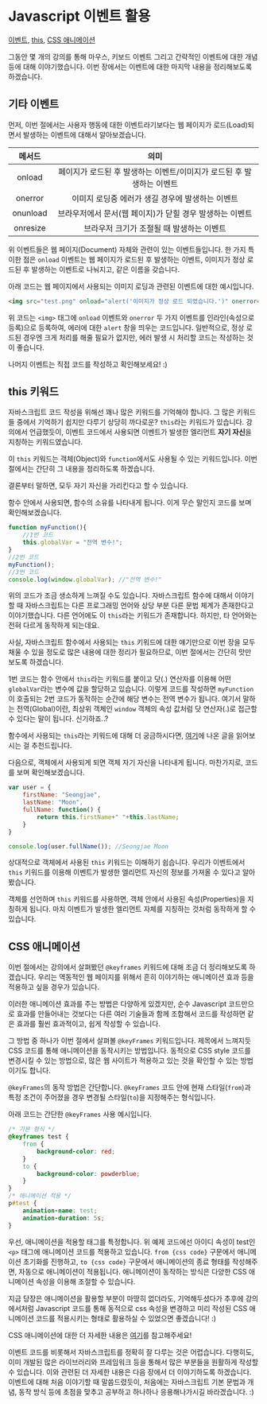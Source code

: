 # Javascript 이벤트 활용
[이벤트](https://www.w3schools.com/js/js_events_examples.asp), [this](https://www.w3schools.com/js/js_this.asp), [CSS 애니메이션](https://www.w3schools.com/css/css3_animations.asp)

그동안 몇 개의 강의를 통해 마우스, 키보드 이벤트 그리고 간략적인 이벤트에 대한 개념 등에 대해 이야기했습니다. 이번 장에서는 이벤트에 대한 마지막 내용을 정리해보도록 하겠습니다.

## 기타 이벤트
먼저, 이번 절에서는 사용자 행동에 대한 이벤트라기보다는 웹 페이지가 로드(Load)되면서 발생하는 이벤트에 대해서 알아보겠습니다.

메서드|의미
|:-:|:-:|
onload|페이지가 로드된 후 발생하는 이벤트/이미지가 로드된 후 발생하는 이벤트
onerror|이미지 로딩중 에러가 생길 경우에 발생하는 이벤트 
onunload|브라우저에서 문서(웹 페이지)가 닫힐 경우 발생하는 이벤트
onresize|브라우저 크기가 조절될 때 발생하는 이벤트

위 이벤트들은 웹 페이지(Document) 자체와 관련이 있는 이벤트들입니다. 한 가지 특이한 점은 `onload` 이벤트는 웹 페이지가 로드된 후 발생하는 이벤트, 이미지가 정상 로드된 후 발생하는 이벤트로 나눠지고, 같은 이름을 갖습니다. 

아래 코드는 웹 페이지에서 사용되는 이미지 로딩과 관련된 이벤트에 대한 예시입니다.
```html
<img src="test.png" onload="alert('이미지가 정상 로드 되었습니다.')" onerror="alert('이미지를 불러오는 데 문제가 있습니다.')">
```
위 코드는 `<img>` 태그에 `onload` 이벤트와 `onerror` 두 가지 이벤트를 인라인(속성으로 등록)으로 등록하여, 에러에 대한 `alert` 창을 띄우는 코드입니다. 일반적으로, 정상 로드된 경우엔 크게 처리를 해줄 필요가 없지만, 에러 발생 시 처리할 코드는 작성하는 것이 좋습니다.

나머지 이벤트는 직접 코드를 작성하고 확인해보세요! :)

## this 키워드
자바스크립트 코드 작성을 위해선 꽤나 많은 키워드를 기억해야 합니다. 그 많은 키워드들 중에서 기억하기 쉽지만 다루기 상당히 까다로운? `this`라는 키워드가 있습니다. 강의에서 언급했듯이, 이벤트 코드에서 사용되면 이벤트가 발생한 엘리먼트 **자기 자신**을 지칭하는 키워드였습니다.

이 `this` 키워드는 객체(Object)와 `function`에서도 사용될 수 있는 키워드입니다. 이번 절에서는 간단히 그 내용을 정리하도록 하겠습니다.

결론부터 말하면, 모두 자기 자신을 가리킨다고 할 수 있습니다.

함수 안에서 사용되면, 함수의 소유를 나타내게 됩니다. 이게 무슨 말인지 코드를 보며 확인해보겠습니다.
```javascript
function myFunction(){
    //1번 코드
    this.globalVar = "전역 변수!";
}
//2번 코드
myFunction();
//3번 코드
console.log(window.globalVar); //"전역 변수!"
```
위의 코드가 조금 생소하게 느껴질 수도 있습니다. 자바스크립트 함수에 대해서 이야기할 때 자바스크립트는 다른 프로그래밍 언어와 상당 부분 다른 문법 체계가 존재한다고 이야기했습니다. 다른 언어에도 이 `this`라는 키워드가 존재합니다. 하지만, 타 언어와는 전혀 다르게 동작하게 되는데요. 

사실, 자바스크립트 함수에서 사용되는 `this` 키워드에 대한 얘기만으로 이번 장을 모두 채울 수 있을 정도로 많은 내용에 대한 정리가 필요하므로, 이번 절에서는 간단히 맛만 보도록 하겠습니다. 

1번 코드는 함수 안에서 `this`라는 키워드를 붙이고 닷(.) 연산자를 이용해 어떤 `globalVar`라는 변수에 값을 할당하고 있습니다. 이렇게 코드를 작성하면 `myFunction`이 호출되는 2번 코드가 동작하는 순간에 해당 변수는 전역 변수가 됩니다. 여기서 말하는 전역(Global)이란, 최상위 객체인 `window` 객체의 속성 값처럼 닷 연산자(.)로 접근할 수 있다는 말이 됩니다. 신기하죠..? 

함수에서 사용되는 `this`라는 키워드에 대해 더 궁금하시다면, [여기](https://github.com/FEDevelopers/tech.description/wiki/%EC%9E%90%EB%B0%94%EC%8A%A4%ED%81%AC%EB%A6%BD%ED%8A%B8%EC%97%90%EC%84%9C-%EC%82%AC%EC%9A%A9%EB%90%98%EB%8A%94-this%EC%97%90-%EB%8C%80%ED%95%9C-%EC%84%A4%EB%AA%85-1#1-this%EC%97%90-%EB%8C%80%ED%95%9C-%EB%AF%B8%EC%8A%A4%ED%84%B0%EB%A6%AC)에 나온 글을 읽어보시는 걸 추천드립니다.

다음으로, 객체에서 사용되게 되면 객체 자기 자신을 나타내게 됩니다. 마찬가지로, 코드를 보며 확인해보겠습니다.
```javascript
var user = {
    firstName: "Seongjae",
    lastName: "Moon",
    fullName: function() {
        return this.firstName+" "+this.lastName;
    }
}

console.log(user.fullName()); //Seongjae Moon
```
상대적으로 객체에서 사용된 `this` 키워드는 이해하기 쉽습니다. 우리가 이벤트에서 `this` 키워드를 이용해 이벤트가 발생한 엘리먼트 자신의 정보를 가져올 수 있다고 알아봤습니다. 

객체를 선언하며 `this` 키워드를 사용하면, 객체 안에서 사용된 속성(Properties)을 지칭하게 됩니다. 마치 이벤트가 발생한 엘리먼트 자체를 지칭하는 것처럼 동작하게 할 수 있습니다. 

## CSS 애니메이션
이번 절에서는 강의에서 살펴봤던 `@keyframes` 키워드에 대해 조금 더 정리해보도록 하겠습니다. 우리는 역동적인 웹 페이지를 위해서 흔히 이야기하는 애니메이션 효과 등을 적용하고 싶을 경우가 있습니다. 

이러한 애니메이션 효과를 주는 방법은 다양하게 있겠지만, 순수 Javascript 코드만으로 효과를 만들어내는 것보다는 다른 여러 기술들과 함께 조합해서 코드를 작성하면 같은 효과를 훨씬 효과적이고, 쉽게 작성할 수 있습니다. 

그 방법 중 하나가 이번 절에서 살펴볼 `@keyFrames` 키워드입니다. 제목에서 느껴지듯 CSS 코드를 통해 애니메이션을 동작시키는 방법입니다. 동적으로 CSS style 코드를 변경시킬 수 있는 방법으로, 많은 웹 사이트가 적용하고 있는 것을 확인할 수 있는 방법이기도 합니다. 

`@keyFrames`의 동작 방법은 간단합니다. `@keyFrames` 코드 안에 현재 스타일(`from`)과 특정 조건이 주어졌을 경우 변경될 스타일(`to`)을 지정해주는 형식입니다. 

아래 코드는 간단한 `@keyFrames` 사용 예시입니다.
```css
/* 기본 형식 */
@keyframes test {
    from {
        background-color: red;
    }
    to {
        background-color: powderblue;
    }
}
/* 애니메이션 적용 */
p#test {
    animation-name: test;
    animation-duration: 5s;
}
``` 
우선, 애니메이션을 적용할 태그를 특정합니다. 위 예제 코드에선 아이디 속성이 test인 `<p>` 태그에 애니메이션 코드를 적용하고 있습니다. `from {css code}` 구문에서 애니메이션 초기화를 진행하고, `to {css code}` 구문에서 애니메이션의 종료 형태를 작성해주면, 자동으로 애니메이션이 적용됩니다. 애니메이션이 동작하는 방식은 다양한 CSS 애니메이션 속성을 이용해 조절할 수 있습니다. 

지금 당장은 애니메이션을 활용할 부분이 마땅히 없더라도, 기억해두셨다가 추후에 강의에서처럼 Javascript 코드를 통해 동적으로 css 속성을 변경하고 미리 작성된 CSS 애니메이션 코드를 적용시키는 형태로 활용하실 수 있었으면 좋겠습니다! :) 

CSS 애니메이션에 대한 더 자세한 내용은 [여기](https://www.w3schools.com/css/css3_animations.asp)를 참고해주세요! 

이벤트 코드를 비롯해서 자바스크립트를 정확히 잘 다루는 것은 어렵습니다. 다행히도, 이미 개발된 많은 라이브러리와 프레임워크 등을 통해서 많은 부분들을 원활하게 작성할 수 있습니다. 이와 관련된 더 자세한 내용은 다음 장에서 더 이야기하도록 하겠습니다. 이벤트에 대해 처음 이야기할 때 말씀드렸듯이, 처음에는 자바스크립트 기본 문법과 개념, 동작 방식 등에 초점을 맞추고 공부하고 하나하나 응용해나가시길 바라겠습니다. :)